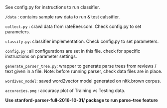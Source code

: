 See config.py for instructions to run classifier.

`/data` : contains sample raw data to run & test calssifier.

`collect.py` : crawl data from rateBeer.com. Check config.py to set parameters.

`classify.py`: classifier implementation. Check config.py to set parameters.

`config.py`  : all configurations are set in this file. check for specific instructions on parameter settings. 

`generate_parser_tree.py`: wrapper to generate parse trees from reviews / text given in a file.
Note: before running parser, check data files are in place.

`word2vec_model`: saved word2vector model generated on nltk.brown corpus.

`accuracies.png` : accuracy plot of Training vs Testing data.

**Use stanford-parser-full-2016-10-31/ package to run parse-tree feature**
